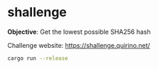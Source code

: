 # shallenge

**Objective**: Get the lowest possible SHA256 hash

Challenge website: <https://shallenge.quirino.net/>

```bash
cargo run --release
```
